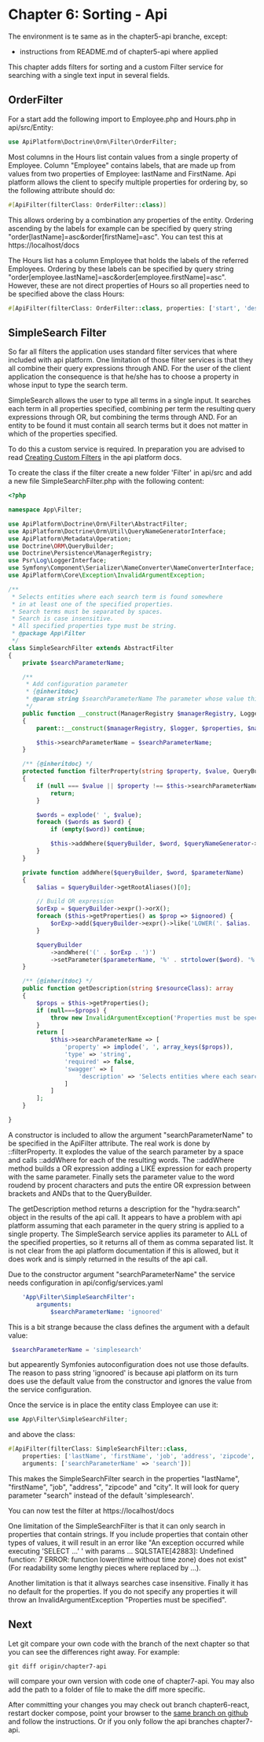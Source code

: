 Chapter 6: Sorting - Api
========================

The environment is te same as in the chapter5-api branche, except:
- instructions from README.md of chapter5-api where applied

This chapter adds filters for sorting and a custom Filter service
for searching with a single text input in several fields.


OrderFilter<a name="OrderFilter"></a>
-----------

For a start add the following import to Employee.php and Hours.php in api/src/Entity:
```php
use ApiPlatform\Doctrine\Orm\Filter\OrderFilter;
```

Most columns in the Hours list contain values from a single property of Employee.
Column "Employee" contains labels, that are made up from values from two properties of Employee:
lastName and FirstName. Api platform allows the client to specify multiple properties
for ordering by, so the following attribute should do:
```php
#[ApiFilter(filterClass: OrderFilter::class)]
```
This allows ordering by a combination any properties of the entity. Ordering ascending by
the labels for example can be specified by query string "order[lastName]=asc&order[firstName]=asc".
You can test this at https://localhost/docs

The Hours list has a column Employee that holds the labels of the referred Employees. Ordering
by these labels can be specified by query string "order[employee.lastName]=asc&order[employee.firstName]=asc".
However, these are not direct properties of Hours so all properties need to be specified above the class Hours:
```php
#[ApiFilter(filterClass: OrderFilter::class, properties: ['start', 'description', 'nHours', 'employee.firstName', 'employee.lastName'])]
```

SimpleSearch Filter<a name="SimpleSearchFilter"></a>
-------------------
So far all filters the application uses standard filter services that where included with api platform.
One limitation of those filter services is that they all combine their query expressions through AND.
For the user of the client application the consequence is that he/she has to choose a property
in whose input to type the search term.

SimpleSearch allows the user to type all terms in a single input.
It searches each term in all properties specified, combining per term the resulting query expressions through OR,
but combining the terms through AND. For an entity to be found it must contain all
search terms but it does not matter in which of the properties specified.

To do this a custom service is required. In preparation you are advised to read
[Creating Custom Filters](https://api-platform.com/docs/core/filters/#creating-custom-filters)
in the api platform docs.

To create the class if the filter create a new folder 'Filter' in api/src
and add a new file SimpleSearchFilter.php with the following content:
```php
<?php

namespace App\Filter;

use ApiPlatform\Doctrine\Orm\Filter\AbstractFilter;
use ApiPlatform\Doctrine\Orm\Util\QueryNameGeneratorInterface;
use ApiPlatform\Metadata\Operation;
use Doctrine\ORM\QueryBuilder;
use Doctrine\Persistence\ManagerRegistry;
use Psr\Log\LoggerInterface;
use Symfony\Component\Serializer\NameConverter\NameConverterInterface;
use ApiPlatform\Core\Exception\InvalidArgumentException;

/**
 * Selects entities where each search term is found somewhere
 * in at least one of the specified properties.
 * Search terms must be separated by spaces.
 * Search is case insensitive.
 * All specified properties type must be string.
 * @package App\Filter
 */
class SimpleSearchFilter extends AbstractFilter
{
    private $searchParameterName;

    /**
     * Add configuration parameter
     * {@inheritdoc}
     * @param string $searchParameterName The parameter whose value this filter searches for
     */
    public function __construct(ManagerRegistry $managerRegistry, LoggerInterface $logger = null, array $properties = null, NameConverterInterface $nameConverter = null, string $searchParameterName = 'simplesearch')
    {
        parent::__construct($managerRegistry, $logger, $properties, $nameConverter);

        $this->searchParameterName = $searchParameterName;
    }

    /** {@inheritdoc} */
    protected function filterProperty(string $property, $value, QueryBuilder $queryBuilder, QueryNameGeneratorInterface $queryNameGenerator, string $resourceClass, Operation $operation = null, array $context = []): void
    {
        if (null === $value || $property !== $this->searchParameterName) {
            return;
        }

        $words = explode(' ', $value);
        foreach ($words as $word) {
            if (empty($word)) continue;

            $this->addWhere($queryBuilder, $word, $queryNameGenerator->generateParameterName($property));
        }
    }

    private function addWhere($queryBuilder, $word, $parameterName)
    {
        $alias = $queryBuilder->getRootAliases()[0];

        // Build OR expression
        $orExp = $queryBuilder->expr()->orX();
        foreach ($this->getProperties() as $prop => $ignoored) {
            $orExp->add($queryBuilder->expr()->like('LOWER('. $alias. '.' . $prop. ')', ':' . $parameterName));
        }

        $queryBuilder
            ->andWhere('(' . $orExp . ')')
            ->setParameter($parameterName, '%' . strtolower($word). '%');
    }

    /** {@inheritdoc} */
    public function getDescription(string $resourceClass): array
    {
        $props = $this->getProperties();
        if (null===$props) {
            throw new InvalidArgumentException('Properties must be specified');
        }
        return [
            $this->searchParameterName => [
                'property' => implode(', ', array_keys($props)),
                'type' => 'string',
                'required' => false,
                'swagger' => [
                    'description' => 'Selects entities where each search term is found somewhere in at least one of the specified properties',
                ]
            ]
        ];
    }

}
```
A constructor is included to allow the argument "searchParameterName" to be specified in the ApiFilter attribute.
The real work is done by ::filterProperty. It explodes the value of the search parameter by a space and
calls ::addWhere for each of the resulting words. The ::addWhere method builds a OR expression adding
a LIKE expression for each property with the same parameter. Finally sets the parameter value to the word roudend by procent characters and puts the entire OR expression between brackets and ANDs that to the QueryBuilder.

The getDescription method returns a description for the "hydra:search" object in the results of the api call.
It appears to have a problem with api platform assuming that each parameter in the query string is applied to a single
property. The SimpleSearch service applies its parameter to ALL of the specified properties, so
it returns all of them as comma separated list. It is not clear from the api platform documentation
if this is allowed, but it does work and is simply returned in the results of the api call.

Due to the constructor argument "searchParameterName" the service needs configuration in api/config/services.yaml
```yaml
    'App\Filter\SimpleSearchFilter':
        arguments:
            $searchParameterName: 'ignoored'
```
This is a bit strange because the class defines the argument with a default value:
```php
 $searchParameterName = 'simplesearch'
```
but appearently Symfonies autoconfiguration does not use those defaults. The reason
to pass string 'ignoored' is because api platform on its turn does use the default value from
the constructor and ignores the value from the service configuration.

Once the service is in place the entity class Employee can use it:
```php
use App\Filter\SimpleSearchFilter;

```
and above the class:
```php
#[ApiFilter(filterClass: SimpleSearchFilter::class,
    properties: ['lastName', 'firstName', 'job', 'address', 'zipcode', 'city'],
    arguments: ['searchParameterName' => 'search'])]
```
This makes the SimpleSearchFilter search in the properties "lastName", "firstName", "job", "address", "zipcode" and "city".
It will look for query parameter "search" instead of the default 'simplesearch'.

You can now test the filter at https://localhost/docs

One limitation of the SimpleSearchFilter is that it can only search in properties that contain strings.
If you include properties that contain other types of values, it will result in an error like "An exception occurred while executing 'SELECT ...' ' with params ... SQLSTATE[42883]: Undefined function: 7 ERROR:  function lower(time without time zone) does not exist"
(For readability some lengthy pieces where replaced by ...).

Another limitation is that it allways searches case insensitive. Finally it has no default for the properties. If you do not specify any properties it will throw an InvalidArgumentException "Properties must be specified".

Next
----
Let git compare your own code with the branch of the next chapter
so that you can see the differences right away. For example:
```shell
git diff origin/chapter7-api 
```
will compare your own version with code one of chapter7-api. You may also add the path
to a folder of file to make the diff more specific.

After committing your changes you may check out branch chapter6-react, restart docker compose,
point your browser to the [same branch on github](https://github.com/metaclass-nl/tutorial-api-platform/tree/chapter6-react)
and follow the instructions. Or if you only follow the api branches chapter7-api.
